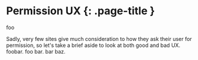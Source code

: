 # Permission UX {: .page-title }

foo

Sadly, very few sites give much consideration to how they ask their user for
permission, so let's take a brief aside to look at both good and bad UX. foobar.
foo bar. bar baz.

